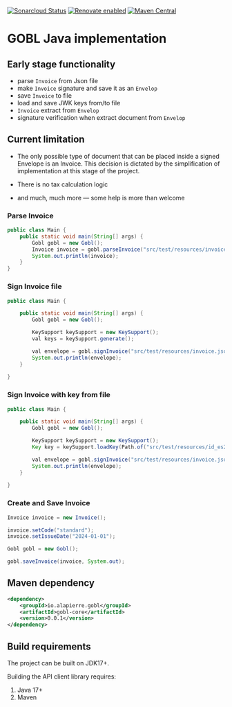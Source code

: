 [![Sonarcloud Status](https://sonarcloud.io/api/project_badges/measure?project=alapierre_ksef-java-rest-client&metric=alert_status)](https://sonarcloud.io/dashboard?id=alapierre_gobl.java)
[![Renovate enabled](https://img.shields.io/badge/renovate-enabled-brightgreen.svg)](https://renovatebot.com/)
[![Maven Central](http://img.shields.io/maven-central/v/io.alapierre.gobl/gobl-java)](https://search.maven.org/artifact/io.alapierre.gobl/gobl-java)

# GOBL Java implementation

## Early stage functionality

- parse `Invoice` from Json file
- make `Invoice` signature and save it as an `Envelop`
- save `Invoice` to file
- load and save JWK keys from/to file
- `Invoice` extract from `Envelop`
- signature verification when extract document from `Envelop`

## Current limitation

- The only possible type of document that can be placed inside a signed Envelope is an Invoice. This decision is dictated by the simplification of implementation at this stage of the project.
- There is no tax calculation logic

- and much, much more — some help is more than welcome

### Parse Invoice

````java
public class Main {
    public static void main(String[] args) {
        Gobl gobl = new Gobl();
        Invoice invoice = gobl.parseInvoice("src/test/resources/invoice.json");
        System.out.println(invoice);
    }
}
````

### Sign Invoice file

````java
public class Main {

    public static void main(String[] args) {
        Gobl gobl = new Gobl();

        KeySupport keySupport = new KeySupport();
        val keys = keySupport.generate();

        val envelope = gobl.signInvoice("src/test/resources/invoice.json", keys.privateKey(), UUID.randomUUID());
        System.out.println(envelope);
    }
    
}
````

### Sign Invoice with key from file

````java
public class Main {

    public static void main(String[] args) {
        Gobl gobl = new Gobl();

        KeySupport keySupport = new KeySupport();
        Key key = keySupport.loadKey(Path.of("src/test/resources/id_es256.jwk"));

        val envelope = gobl.signInvoice("src/test/resources/invoice.json", (ECPrivateKey) key, UUID.randomUUID());
        System.out.println(envelope);
    }
    
}
````

### Create and Save Invoice

````java
Invoice invoice = new Invoice();

invoice.setCode("standard");
invoice.setIssueDate("2024-01-01");

Gobl gobl = new Gobl();

gobl.saveInvoice(invoice, System.out);
````

## Maven dependency

````xml
<dependency>
    <groupId>io.alapierre.gobl</groupId>
    <artifactId>gobl-core</artifactId>
    <version>0.0.1</version>
</dependency>
````

## Build requirements

The project can be built on JDK17+.

Building the API client library requires:
1. Java 17+
2. Maven
